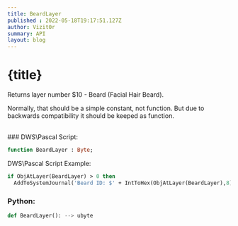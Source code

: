 ```yaml
---
title: BeardLayer
published : 2022-05-18T19:17:51.127Z
author: Vizit0r
summary: API
layout: blog
---
```


# {title}

Returns layer number $10 - Beard (Facial Hair Beard).

Normally, that should be a simple constant, not function. But due to backwards compatibility it should be keeped as function.

<br> 
### DWS\Pascal Script:

```pascal
function BeardLayer : Byte;
```

DWS\Pascal Script Example:

```pascal
if ObjAtLayer(BeardLayer) > 0 then 
  AddToSystemJournal('Beard ID: $' + IntToHex(ObjAtLayer(BeardLayer),8));
```

### Python:

```python
def BeardLayer(): --> ubyte
```
